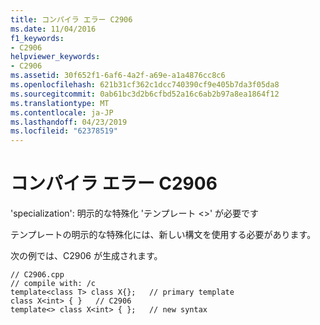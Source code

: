 ```yaml
---
title: コンパイラ エラー C2906
ms.date: 11/04/2016
f1_keywords:
- C2906
helpviewer_keywords:
- C2906
ms.assetid: 30f652f1-6af6-4a2f-a69e-a1a4876cc8c6
ms.openlocfilehash: 621b31cf362c1dcc740390cf9e405b7da3f05da8
ms.sourcegitcommit: 0ab61bc3d2b6cfbd52a16c6ab2b97a8ea1864f12
ms.translationtype: MT
ms.contentlocale: ja-JP
ms.lasthandoff: 04/23/2019
ms.locfileid: "62378519"
---
```

# <a name="compiler-error-c2906"></a>コンパイラ エラー C2906

'specialization': 明示的な特殊化 'テンプレート <>' が必要です

テンプレートの明示的な特殊化には、新しい構文を使用する必要があります。

次の例では、C2906 が生成されます。

```
// C2906.cpp
// compile with: /c
template<class T> class X{};   // primary template
class X<int> { }   // C2906
template<> class X<int> { };   // new syntax
```